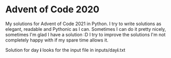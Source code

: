 # **Advent of Code 2020**

My solutions for Advent of Code 2021 in Python.
I try to write solutions as elegant, readable and Pythonic as I can.
Sometimes I can do it pretty nicely, sometimes I'm glad I have a solution :D
I try to improve the solutions I'm not completely happy with if my spare time allows it.

Solution for day **i** looks for the input file in inputs/day**i**.txt